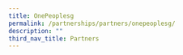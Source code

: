 ```yaml
---
title: OnePeoplesg
permalink: /partnerships/partners/onepeoplesg/
description: ""
third_nav_title: Partners
---
```

